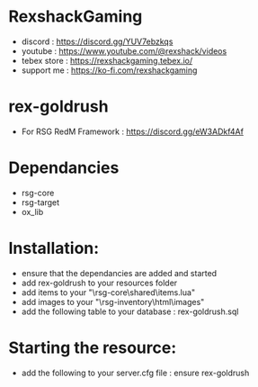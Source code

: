 # RexshackGaming
- discord : https://discord.gg/YUV7ebzkqs
- youtube : https://www.youtube.com/@rexshack/videos
- tebex store : https://rexshackgaming.tebex.io/
- support me : https://ko-fi.com/rexshackgaming

# rex-goldrush
- For RSG RedM Framework : https://discord.gg/eW3ADkf4Af

# Dependancies
- rsg-core
- rsg-target
- ox_lib

# Installation:
- ensure that the dependancies are added and started
- add rex-goldrush to your resources folder
- add items to your "\rsg-core\shared\items.lua"
- add images to your "\rsg-inventory\html\images"
- add the following table to your database : rex-goldrush.sql

# Starting the resource:
- add the following to your server.cfg file : ensure rex-goldrush
